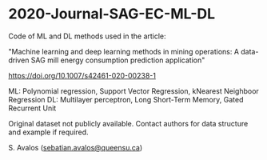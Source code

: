 # 2020-Journal-SAG-EC-ML-DL
Code of ML and DL methods used in the article: 

"Machine learning and deep learning methods in mining operations: A data-driven SAG mill energy consumption prediction application"

https://doi.org/10.1007/s42461-020-00238-1

ML: Polynomial regression, Support Vector Regression, kNearest Neighboor Regression
DL: Multilayer perceptron, Long Short-Term Memory, Gated Recurrent Unit

Original dataset not publicly available. 
Contact authors for data structure and example if required.

S. Avalos (sebatian.avalos@queensu.ca)
